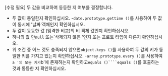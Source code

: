 [수정 필요]
두 값을 비교하여 동등한 지 여부를 결정합니다.

- 두 값이 동일한지 확인하십시오.
-`date.prototype.gettime ()`를 사용하여 두 값이 동시에 '날짜'객체인지 확인하십시오.
- 두 값이 동등한 값 (엄격한 비교)의 비 객체 값인지 확인하십시오.
- 하나의 값 만`null` 또는`삭제되지 않은 '인지 또는 프로토 타입이 다른지 확인하십시오.
- 위 조건 중 어느 것도 충족되지 않으면`object.keys ()`를 사용하여 두 값의 키가 동일한 키를 가지고 있는지 확인하십시오.
-`array.prototype.every ()`를 사용하여`a '의 모든 키가`b'에 존재하는지 확인하고`equals ()````equals ()`를 호출하는 것과 동등한 지 확인하십시오.